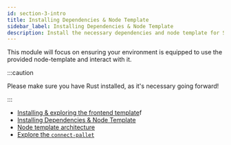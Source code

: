 ```yaml
---
id: section-3-intro
title: Installing Dependencies & Node Template
sidebar_label: Installing Dependencies & Node Template
description: Install the necessary dependencies and node template for Substrate development.
---
```


This module will focus on ensuring your environment is equipped to use the provided node-template and interact with it.

:::caution

Please make sure you have Rust installed, as it's necessary going forward!

:::

- [Installing & exploring the frontend template](./install-explore-frontend.md)f
- [Installing Dependencies & Node Template](./install-deps.md)
- [Node template architecture](./node-template-tour.md)
- [Explore the `connect-pallet`](./explore-pallet-template.md)